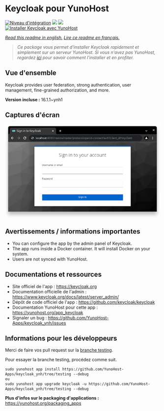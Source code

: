 # Keycloak pour YunoHost

[![Niveau d'intégration](https://dash.yunohost.org/integration/keycloak.svg)](https://dash.yunohost.org/appci/app/keycloak) ![](https://ci-apps.yunohost.org/ci/badges/keycloak.status.svg) ![](https://ci-apps.yunohost.org/ci/badges/keycloak.maintain.svg)  
[![Installer Keycloak avec YunoHost](https://install-app.yunohost.org/install-with-yunohost.svg)](https://install-app.yunohost.org/?app=keycloak)

*[Read this readme in english.](./README.md)*
*[Lire ce readme en français.](./README_fr.md)*

> *Ce package vous permet d'installer Keycloak rapidement et simplement sur un serveur YunoHost.
Si vous n'avez pas YunoHost, regardez [ici](https://yunohost.org/#/install) pour savoir comment l'installer et en profiter.*

## Vue d'ensemble

Keycloak provides user federation, strong authentication, user management, fine-grained authorization, and more.


**Version incluse :** 16.1.1~ynh1



## Captures d'écran

![](./doc/screenshots/keaycloak.png)

## Avertissements / informations importantes

* You can configure the app by the admin panel of Keycloak.
* The app runs inside a Docker container. It will install Docker on your system.
* Users are not synced with YunoHost.

## Documentations et ressources

* Site officiel de l'app : https://keycloak.org
* Documentation officielle de l'admin : https://www.keycloak.org/docs/latest/server_admin/
* Dépôt de code officiel de l'app : https://github.com/keycloak/keycloak
* Documentation YunoHost pour cette app : https://yunohost.org/app_keycloak
* Signaler un bug : https://github.com/YunoHost-Apps/keycloak_ynh/issues

## Informations pour les développeurs

Merci de faire vos pull request sur la [branche testing](https://github.com/YunoHost-Apps/keycloak_ynh/tree/testing).

Pour essayer la branche testing, procédez comme suit.
```
sudo yunohost app install https://github.com/YunoHost-Apps/keycloak_ynh/tree/testing --debug
ou
sudo yunohost app upgrade keycloak -u https://github.com/YunoHost-Apps/keycloak_ynh/tree/testing --debug
```

**Plus d'infos sur le packaging d'applications :** https://yunohost.org/packaging_apps